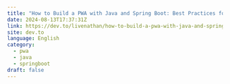 ```yaml
---
title: "How to Build a PWA with Java and Spring Boot: Best Practices for Offline Functionality?"
date: 2024-08-13T17:37:31Z
link: https://dev.to/livenathan/how-to-build-a-pwa-with-java-and-spring-boot-best-practices-for-offline-functionality-4l3k?utm_medium=RSS&utm_source=news.12bit.vn
site: dev.to
language: English
category:
  - pwa
  - java
  - springboot
draft: false
---
```

